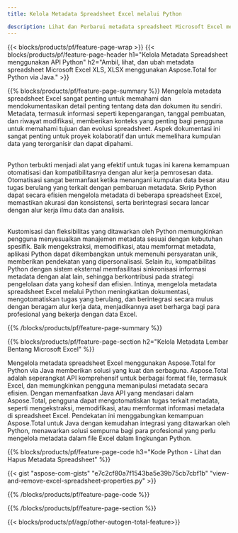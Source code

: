 ```yaml
---
title: Kelola Metadata Spreadsheet Excel melalui Python 

description: Lihat dan Perbarui metadata spreadsheet Microsoft Excel melalui aplikasi Python Anda.
---
```


{{< blocks/products/pf/feature-page-wrap >}}
{{< blocks/products/pf/feature-page-header h1="Kelola Metadata Spreadsheet menggunakan API Python" h2="Ambil, lihat, dan ubah metadata spreadsheet Microsoft Excel XLS, XLSX menggunakan Aspose.Total for Python via Java." >}}

{{% blocks/products/pf/feature-page-summary %}}
Mengelola metadata spreadsheet Excel sangat penting untuk memahami dan mendokumentasikan detail penting tentang data dan dokumen itu sendiri. Metadata, termasuk informasi seperti kepengarangan, tanggal pembuatan, dan riwayat modifikasi, memberikan konteks yang penting bagi pengguna untuk memahami tujuan dan evolusi spreadsheet. Aspek dokumentasi ini sangat penting untuk proyek kolaboratif dan untuk memelihara kumpulan data yang terorganisir dan dapat dipahami. <br /><br />

Python terbukti menjadi alat yang efektif untuk tugas ini karena kemampuan otomatisasi dan kompatibilitasnya dengan alur kerja pemrosesan data. Otomatisasi sangat bermanfaat ketika menangani kumpulan data besar atau tugas berulang yang terkait dengan pembaruan metadata. Skrip Python dapat secara efisien mengelola metadata di beberapa spreadsheet Excel, memastikan akurasi dan konsistensi, serta berintegrasi secara lancar dengan alur kerja ilmu data dan analisis.<br /><br />

Kustomisasi dan fleksibilitas yang ditawarkan oleh Python memungkinkan pengguna menyesuaikan manajemen metadata sesuai dengan kebutuhan spesifik. Baik mengekstraksi, memodifikasi, atau memformat metadata, aplikasi Python dapat dikembangkan untuk memenuhi persyaratan unik, memberikan pendekatan yang dipersonalisasi. Selain itu, kompatibilitas Python dengan sistem eksternal memfasilitasi sinkronisasi informasi metadata dengan alat lain, sehingga berkontribusi pada strategi pengelolaan data yang kohesif dan efisien. Intinya, mengelola metadata spreadsheet Excel melalui Python meningkatkan dokumentasi, mengotomatiskan tugas yang berulang, dan berintegrasi secara mulus dengan beragam alur kerja data, menjadikannya aset berharga bagi para profesional yang bekerja dengan data Excel.

{{% /blocks/products/pf/feature-page-summary  %}}

{{% blocks/products/pf/feature-page-section  h2="Kelola Metadata Lembar Bentang Microsoft Excel" %}}

Mengelola metadata spreadsheet Excel menggunakan Aspose.Total for Python via Java memberikan solusi yang kuat dan serbaguna. Aspose.Total adalah seperangkat API komprehensif untuk berbagai format file, termasuk Excel, dan memungkinkan pengguna memanipulasi metadata secara efisien. Dengan memanfaatkan Java API yang mendasari dalam Aspose.Total, pengguna dapat mengotomatiskan tugas terkait metadata, seperti mengekstraksi, memodifikasi, atau memformat informasi metadata di spreadsheet Excel. Pendekatan ini menggabungkan kemampuan Aspose.Total untuk Java dengan kemudahan integrasi yang ditawarkan oleh Python, menawarkan solusi sempurna bagi para profesional yang perlu mengelola metadata dalam file Excel dalam lingkungan Python.

{{% blocks/products/pf/feature-page-code h3="Kode Python - Lihat dan Hapus Metadata Spreadsheet" %}}

{{< gist "aspose-com-gists" "e7c2cf80a7f1543ba5e39b75cb7cbf1b" "view-and-remove-excel-spreadsheet-properties.py" >}}

{{% /blocks/products/pf/feature-page-code  %}}

{{% /blocks/products/pf/feature-page-section %}}

{{< blocks/products/pf/agp/other-autogen-total-feature>}}
